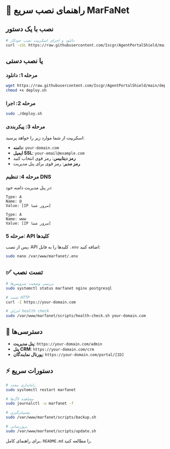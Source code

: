 # 🚀 راهنمای نصب سریع MarFaNet

## نصب با یک دستور

```bash
# دانلود و اجرای اسکریپت نصب خودکار
curl -sSL https://raw.githubusercontent.com/Iscgr/AgentPortalShield/main/deploy.sh | sudo bash
```

## یا نصب دستی

### مرحله 1: دانلود
```bash
wget https://raw.githubusercontent.com/Iscgr/AgentPortalShield/main/deploy.sh
chmod +x deploy.sh
```

### مرحله 2: اجرا
```bash
sudo ./deploy.sh
```

### مرحله 3: پیکربندی
اسکریپت از شما موارد زیر را خواهد پرسید:

- **دامنه**: `your-domain.com`
- **ایمیل SSL**: `your-email@example.com`
- **رمز دیتابیس**: رمز قوی انتخاب کنید
- **رمز مدیر**: رمز قوی برای پنل مدیریت

### مرحله 4: تنظیم DNS
در پنل مدیریت دامنه خود:

```dns
Type: A
Name: @
Value: [IP سرور شما]

Type: A  
Name: www
Value: [IP سرور شما]
```

### مرحله 5: API کلیدها
پس از نصب، API کلیدها را به فایل `.env` اضافه کنید:

```bash
sudo nano /var/www/marfanet/.env
```

## ✅ تست نصب

```bash
# بررسی وضعیت سرویس‌ها
sudo systemctl status marfanet nginx postgresql

# تست HTTP
curl -I https://your-domain.com

# اجرای health check
sudo /var/www/marfanet/scripts/health-check.sh your-domain.com
```

## 🔗 دسترسی‌ها

- **پنل مدیریت**: `https://your-domain.com/admin`
- **پنل CRM**: `https://your-domain.com/crm`  
- **پورتال نمایندگان**: `https://your-domain.com/portal/[ID]`

## ⚡ دستورات سریع

```bash
# راه‌اندازی مجدد
sudo systemctl restart marfanet

# مشاهده لاگ‌ها
sudo journalctl -u marfanet -f

# پشتیبان‌گیری
sudo /var/www/marfanet/scripts/backup.sh

# بروزرسانی
sudo /var/www/marfanet/scripts/update.sh
```

برای راهنمای کامل، `README.md` را مطالعه کنید.